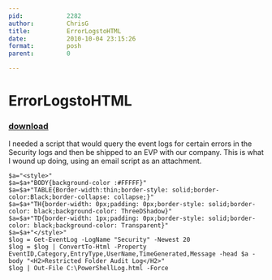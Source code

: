 ```yaml
---
pid:            2282
author:         ChrisG
title:          ErrorLogstoHTML
date:           2010-10-04 23:15:26
format:         posh
parent:         0

---
```


# ErrorLogstoHTML

### [download](Scripts\2282.ps1)

I needed a script that would query the event logs for certain errors in the Security logs and then be shipped to an EVP with our company.  This is what I wound up doing, using an email script as an attachment.		

```posh
$a="<style>"
$a=$a+"BODY{background-color :#FFFFF}"
$a=$a+"TABLE{Border-width:thin;border-style: solid;border-color:Black;border-collapse: collapse;}"
$a=$a+"TH{border-width: 0px;padding: 0px;border-style: solid;border-color: black;background-color: ThreeDShadow}"
$a=$a+"TD{border-width: 1px;padding: 0px;border-style: solid;border-color: black;background-color: Transparent}"
$a=$a+"</style>"
$log = Get-EventLog -LogName "Security" -Newest 20
$log = $log | ConvertTo-Html -Property EventID,Category,EntryType,UserName,TimeGenerated,Message -head $a -body "<H2>Restricted Folder Audit Log</H2>" 
$log | Out-File C:\PowerShellLog.html -Force
```
